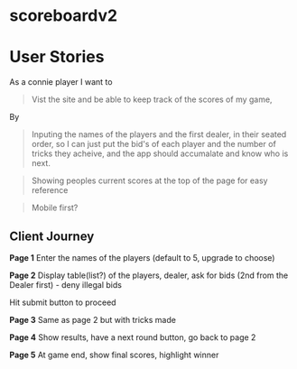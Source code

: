 # scoreboardv2

# User Stories

As a connie player I want to

> Vist the site and be able to keep track of the scores of my game,

By

> Inputing the names of the players and the first dealer, in their seated order, so I can just put the bid's of each player and the number of tricks they acheive, and the app should accumalate and know who is next.

> Showing peoples current scores at the top of the page for easy reference

> Mobile first?

## Client Journey

**Page 1**
Enter the names of the players (default to 5, upgrade to choose)

**Page 2**
Display table(list?) of the players, dealer, ask for bids (2nd from the Dealer first) - deny illegal bids

Hit submit button to proceed

**Page 3**
Same as page 2 but with tricks made

**Page 4**
Show results, have a next round button, go back to page 2

**Page 5**
At game end, show final scores, highlight winner

